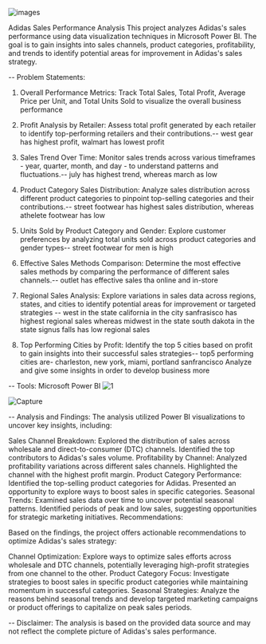 ![images](https://github.com/MeghanaSasanala/powerBI_projects/assets/97938646/fab29125-1826-477e-88fa-53c263a39379)

Adidas Sales Performance Analysis
  This project analyzes Adidas's sales performance using data visualization techniques in Microsoft Power BI. The goal is to gain insights into sales channels, product categories, profitability, and trends to identify potential areas for improvement in Adidas's sales strategy.

-- Problem Statements:
1. Overall Performance Metrics: Track Total Sales, Total Profit, Average Price per Unit, and Total Units Sold to visualize the overall business performance

2. Profit Analysis by Retailer: Assess total profit generated by each retailer to identify top-performing retailers and their contributions.-- west gear has highest profit, walmart has lowest profit

3. Sales Trend Over Time: Monitor sales trends across various timeframes - year, quarter, month, and day - to understand patterns and fluctuations.-- july has highest trend, whereas march as low

4. Product Category Sales Distribution: Analyze sales distribution across different product categories to pinpoint top-selling categories and their contributions.-- street footwear has highest sales distribution, whereas athelete footwear has low

5. Units Sold by Product Category and Gender: Explore customer preferences by analyzing total units sold across product categories and gender types-- street footwear for men is high

6. Effective Sales Methods Comparison: Determine the most effective sales methods by comparing the performance of different sales channels.-- outlet has effective sales tha online and in-store

7. Regional Sales Analysis: Explore variations in sales data across regions, states, and cities to identify potential areas for improvement or targeted strategies -- west in the state california in the city sanfrasisco has highest regional sales whereas midwest in the state south dakota in the state signus falls has low regional sales

8. Top Performing Cities by Profit: Identify the top 5 cities based on profit to gain insights into their successful sales strategies-- top5 performing cities are- charleston, new york, miami, portland sanfrancisco
Analyze and give some insights in order to develop business more

-- Tools:
Microsoft Power BI
![1](https://github.com/MeghanaSasanala/powerBI_projects/assets/97938646/d908c0bb-0f41-4ac9-aa7f-bed020b4a742)

![Capture](https://github.com/MeghanaSasanala/powerBI_projects/assets/97938646/751ef994-9f73-48e1-92e6-c5cd44ee137a)


-- Analysis and Findings:
The analysis utilized Power BI visualizations to uncover key insights, including:

Sales Channel Breakdown: Explored the distribution of sales across wholesale and direct-to-consumer (DTC) channels. Identified the top contributors to Adidas's sales volume.
Profitability by Channel: Analyzed profitability variations across different sales channels. Highlighted the channel with the highest profit margin.
Product Category Performance: Identified the top-selling product categories for Adidas. Presented an opportunity to explore ways to boost sales in specific categories.
Seasonal Trends: Examined sales data over time to uncover potential seasonal patterns. Identified periods of peak and low sales, suggesting opportunities for strategic marketing initiatives.
Recommendations:

Based on the findings, the project offers actionable recommendations to optimize Adidas's sales strategy:

Channel Optimization: Explore ways to optimize sales efforts across wholesale and DTC channels, potentially leveraging high-profit strategies from one channel to the other.
Product Category Focus: Investigate strategies to boost sales in specific product categories while maintaining momentum in successful categories.
Seasonal Strategies: Analyze the reasons behind seasonal trends and develop targeted marketing campaigns or product offerings to capitalize on peak sales periods.

-- Disclaimer: The analysis is based on the provided data source and may not reflect the complete picture of Adidas's sales performance.
